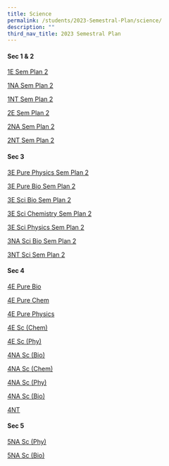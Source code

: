 ```yaml
---
title: Science
permalink: /students/2023-Semestral-Plan/science/
description: ""
third_nav_title: 2023 Semestral Plan
---
```

#### Sec 1 & 2

[1E Sem Plan 2](/files/Semestral%20Plan/Science/1e%20science%20sem%20plan%202%202023.pdf)

[1NA Sem Plan 2](/files/Semestral%20Plan/Science/1na%20science%20sem%20plan%202%202023.pdf)

[1NT Sem Plan 2](/files/Semestral%20Plan/Science/1nt%20science%20sem%20plan%202%202023.pdf)

[2E Sem Plan 2](/files/Semestral%20Plan/Science/2e%20science%20sem%20plan%202%202023.pdf)

[2NA Sem Plan 2](/files/Semestral%20Plan/Science/2na%20science%20sem%20plan%202%202023.pdf)

[2NT Sem Plan 2](/files/Semestral%20Plan/Science/2nt%20science%20sem%20plan%202%202023.pdf)

#### Sec 3

[3E Pure Physics Sem Plan 2](/files/Semestral%20Plan/Science/3e%20pure%20physics%20sem%20plan%202%202023.pdf)

[3E Pure Bio Sem Plan 2](/files/Semestral%20Plan/Science/3e%20pure(bio)%20sem%202%20plan_2023.pdf)

[3E Sci Bio Sem Plan 2](/files/Semestral%20Plan/Science/3e%20sci(bio)%20semester%202%20plan%202023.pdf)

[3E Sci Chemistry Sem Plan 2](/files/Semestral%20Plan/Science/3e%20sci(chem)%20sem%20plan%202%202023.pdf)

[3E Sci Physics Sem Plan 2](/files/Semestral%20Plan/Science/3e%20sci(phy)%20sem%20plan%202%202023.pdf)

[3NA Sci Bio Sem Plan 2](/files/Semestral%20Plan/Science/3na%20sc(bio)%20sem%20plan%202%202023.pdf)

[3NT Sci Sem Plan 2](/files/Semestral%20Plan/Science/3t%20science%20sem%20plan%202%202023.pdf)


#### Sec 4

[4E Pure Bio](/files/Semestral%20Plan/Science/2023%20Sem%201%20Plan%20for%204E%20Pure%20Bio.pdf)

[4E Pure Chem](/files/Semestral%20Plan/Science/2023%20Sem%201%20Plan%20for%204E%20Pure%20Chem%20.pdf)

[4E Pure Physics](/files/Semestral%20Plan/Science/2023%20Sem%201%20Plan%20for%204E%20Pure%20Physics.pdf)

[4E Sc (Chem)](/files/Semestral%20Plan/Science/2023%20Sem%201%20Plan%20for%204E%20Sc%20(Chem).pdf)

[4E Sc (Phy)](/files/Semestral%20Plan/Science/2023%20Sem%201%20Plan%20for%204E%20Sc%20(Phy).pdf)

[4NA Sc (Bio)](/files/Semestral%20Plan/Science/2023%20Sem%201%20Plan%20for%204N(A)%20%20Sc%20(Bio).pdf)

[4NA Sc (Chem)](/files/Semestral%20Plan/Science/2023%20Sem%201%20Plan%20for%204N(A)%20Sc%20(Chem).pdf)

[4NA Sc (Phy)](/files/Semestral%20Plan/Science/2023%20Sem%201%20Plan%20for%204N(A)%20Sc%20(Phy).pdf)

[4NA Sc (Bio)](/files/Semestral%20Plan/Science/2023%20Sem%201%20Plan%20for%204N(A)%20%20Sc%20(Bio).pdf)

[4NT ](/files/Semestral%20Plan/Science/2023%20Sem%201%20Plan%20for%204N(T)%20%20Science.pdf)

#### Sec 5

[5NA Sc (Phy)](/files/Semestral%20Plan/Science/2023%20Sem%201%20Plan%20for%205N(A)%20Sc%20(Phy).pdf)

[5NA Sc (Bio)](/files/Semestral%20Plan/Science/2023%20Sem%201%20plan%20for%205N(A)%20Sc%20(Bio).pdf)